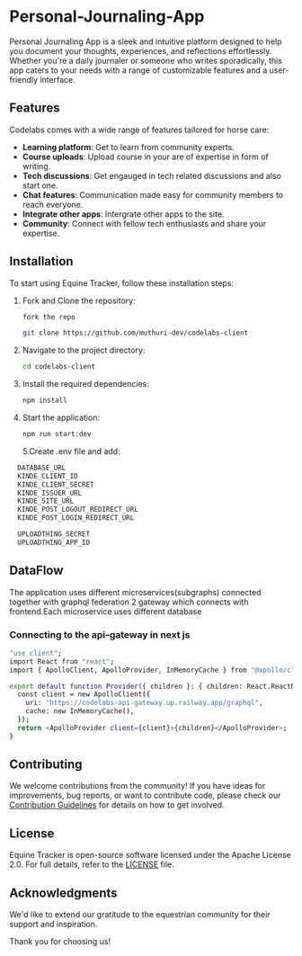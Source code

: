 # Personal-Journaling-App

Personal Journaling App is a sleek and intuitive platform designed to help you document your thoughts, experiences, and reflections effortlessly. Whether you're a daily journaler or someone who writes sporadically, this app caters to your needs with a range of customizable features and a user-friendly interface.

## Features

Codelabs comes with a wide range of features tailored for horse care:

- **Learning platform**: Get to learn from community experts.
- **Course uploads**: Upload course in your are of expertise in form of writing.
- **Tech discussions**: Get engauged in tech related discussions and also start one.
- **Chat features**: Communication made easy for community members to reach everyone.
- **Integrate other apps**: Intergrate other apps to the site.
- **Community**: Connect with fellow tech enthusiasts and share your expertise.

## Installation

To start using Equine Tracker, follow these installation steps:

1. Fork and Clone the repository:

   ```bash
   fork the repo

   git clone https://github.com/muthuri-dev/codelabs-client
   ```

2. Navigate to the project directory:

   ```bash
   cd codelabs-client
   ```

3. Install the required dependencies:

   ```bash
   npm install
   ```

4. Start the application:

   ```bash
   npm run start:dev
   ```

   5.Create .env file and add:

```bash
  DATABASE_URL
  KINDE_CLIENT_ID
  KINDE_CLIENT_SECRET
  KINDE_ISSUER_URL
  KINDE_SITE_URL
  KINDE_POST_LOGOUT_REDIRECT_URL
  KINDE_POST_LOGIN_REDIRECT_URL

  UPLOADTHING_SECRET
  UPLOADTHING_APP_ID
```

## DataFlow

The application uses different microservices(subgraphs) connected together with graphql federation 2 gateway which connects with frontend.Each microservice uses different database

### Connecting to the api-gateway in next js

```bash
"use client";
import React from "react";
import { ApolloClient, ApolloProvider, InMemoryCache } from "@apollo/client";

export default function Provider({ children }: { children: React.ReactNode }) {
  const client = new ApolloClient({
    uri: "https://codelabs-api-gateway.up.railway.app/graphql",
    cache: new InMemoryCache(),
  });
  return <ApolloProvider client={client}>{children}</ApolloProvider>;
}
```

## Contributing

We welcome contributions from the community! If you have ideas for improvements, bug reports, or want to contribute code, please check our [Contribution Guidelines](CONTRIBUTING.md) for details on how to get involved.

## License

Equine Tracker is open-source software licensed under the Apache License 2.0. For full details, refer to the [LICENSE](LICENSE) file.

## Acknowledgments

We'd like to extend our gratitude to the equestrian community for their support and inspiration.

Thank you for choosing us!
